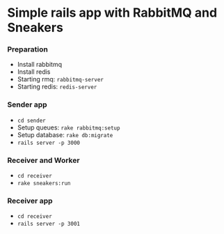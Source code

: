 # Simple rails app with RabbitMQ and Sneakers


### Preparation
- Install rabbitmq
- Install redis
- Starting rmq: `rabbitmq-server`
- Starting redis: `redis-server`

### Sender app
- `cd sender`
- Setup queues: `rake rabbitmq:setup`
- Setup database: `rake db:migrate`
- `rails server -p 3000`

### Receiver and Worker
- `cd receiver`
- `rake sneakers:run`

### Receiver app
- `cd receiver`
- `rails server -p 3001`